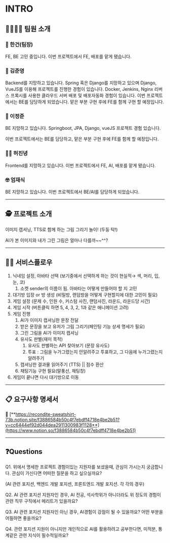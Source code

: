 # INTRO

## 👩‍👩‍👦‍👦 팀원 소개

### 👾 한건(팀장)

FE, BE 고민 중입니다. 이번 프로젝트에서 FE, 배포를 맡게 됐습니다.

### 🐫 김준영

Backend를 지망하고 있습니다.  Spring 혹은 Django를 지망하고 있으며 Django, VueJS를 이용해 프로젝트를 진행한 경험이 있습니다. Docker, Jenkins, Nginx 리버스 프록시를 사용한 클라우드 서버 배포 및 배포자동화 경험이 있습니다. 이번 프로젝트에서는 BE를 담당하게 되었습니다. 맡은 부분 구현 후에 FE를 함께 구현 할 예정입니다. 

### 💃 이정준

BE 지망하고 있습니다. Springboot, JPA, Django, vueJS 프로젝트 경험 있습니다.

이번 프로젝트에서는 BE를 담당하고, 맡은 부분 구현 후에 FE를 함께 할 예정입니다. 

### 🧞‍♂️ 허진녕

Frontend를 지망하고 있습니다. 이번 프로젝트에서 FE, AI, 배포를 맡게 됐습니다.

### 🤓 엄재식

BE 지망하고 있습니다. 이번 프로젝트에서 BE/AI를 담당하게 되었습니다. 

---

## 🕵️ 프로젝트 소개

이미지 캡셔닝, TTS로 함께 하는 그림 그리기 놀이! (두둥 탁!)

AI가 본 이미지와 내가 그린 그림은 얼마나 다를까~~^^?

---

## 🐕‍🦺 서비스플로우

1. 닉네임 설정, 아바타 선택 (보기중에서 선택하게 하는 것이 현실적→ 색, 머리, 입, 눈, 코)
    1. 소켓 sender의 이름이 됨. 아바타는 어떻게 만들어야 할 지 고민
2. 대기방 입장 or 방 생성 (비밀방, 랜덤방을 어떻게 구현할지에 대한 고민이 필요)
3. 게임 설정 (문제 수, 인원 수, 커스텀 사진, 랜덤사진, 라운드, 라운드당 시간)
4. 게임 시작 (버튼클릭 하면 5, 4, 3, 2, 1과 같은 애니메이션 고려)
5. 게임 진행
    1. AI가 이미지 캡셔닝한 문장 전달
    2. 받은 문장을 보고 유저가 그림 그리기(페인팅 기능 상세 명세가 필요)
    3. 그린 그림을 AI가 이미지 캡셔닝
    4. 유사도 판별(재미 목적)
        1. 유사도 판별하는 API 찾아보기 (문장 유사도)
        2. 투표 : 그림을 누가그렸는지 안알려주고 투표하고, 그 다음에 누가그렸는지 알려주기
    5. 캡셔닝한 결과물 읽어주기 (TTS) || 점수 환산
    6. 채팅기능 구현 필요(말풍선, 채팅창)
6. 게임이 끝나면 다시 대기방으로 이동

---

## 📋 요구사항 명세서

🔗 [**https://recondite-sweatshirt-73b.notion.site/f3886584b50c4f7ebdff4718e4be2b51?v=cc6444ef92d044dea2911300983f1128**](https://www.notion.so/f3886584b50c4f7ebdff4718e4be2b51)

---

## ❓Questions

Q1. 위에서 명세한 프로젝트 경험이있는 지원자를 보셨을때, 관심이 가시는지 궁금합니다. 관심이 가신다면 어떠한 질문을 하고 싶으실까요? 

(AI 관련 포지션, 백엔드 개발 포지션, 프론트엔드 개발 포지션. 각 각의 경우) 

Q2. AI 관련 포지션 지원자인 경우, AI 전공, 석사학위가 아니더라도 위 정도의 경험이 관련 직무 구직에서 메리트가 있을까요?

Q3. AI 관련 포지션 지원자인 아닌 경우, AI경험이 강점이 될 수 있을까요? 어떤 부분을 어필하면 좋을까요?

Q4. 관련 포지션 지원이 아니지만 개인적으로 AI를 활용하려고 공부한다면, 미적분, 통계같은 관련 지식이 필수적일까요?